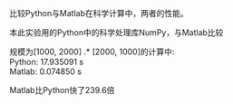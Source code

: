 比较Python与Matlab在科学计算中，两者的性能。

本此实验用的Python中的科学处理库NumPy，与Matlab比较 

规模为[1000, 2000] .* [2000, 1000]的计算中:     
Python: 17.935091 s   
Matlab: 0.074850 s   

Matlab比Python快了239.6倍   